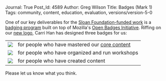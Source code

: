 Journal: True
Post_Id: 4589
Author: Greg Wilson
Title: Badges (Mark 1)
Tags: community, content, education, evaluation, versions/version-5-0

<p>One of our key deliverables for the <a href="|filename|2012-01-11-sloan-foundation-grant-to-software-carpentry-and-mozilla.md">Sloan Foundation-funded work</a> is a <a href="|filename|2012-01-24-badging.md">badging program</a> built on top of Mozilla's <a href="http://openbadges.org/">Open Badges Initiative</a>. Riffing on our <a href="|filename|2012-02-13-our-new-look.md">new logo</a>, Carri Han has designed three badges for us:</p>
<table>
<tbody>
<tr>
<td><img src="|filename|/files/2012/02/learner.png" /></td>
<td>for people who have mastered our <a href="|filename|2012-01-23-revising-the-curriculum.md">core content</a></td>
</tr>
<tr>
<td><img src="|filename|/files/2012/02/organizer.png" /></td>
<td>for people who have organized and run workshops</td>
</tr>
<tr>
<td><img src="|filename|/files/2012/02/creator.png" /></td>
<td>for people who have created content</td>
</tr>
</tbody>
</table>
<p>Please let us know what you think.</p>
